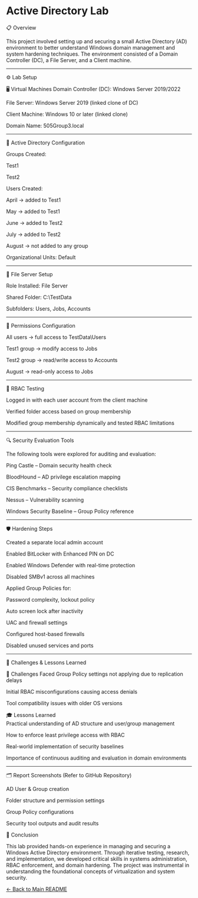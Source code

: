 
# Active Directory Lab

📋 Overview <br>

This project involved setting up and securing a small Active Directory (AD) environment to better understand Windows domain management and system hardening techniques. The environment consisted of a Domain Controller (DC), a File Server, and a Client machine.

---

⚙️ Lab Setup <br>

🖥️ Virtual Machines
Domain Controller (DC): Windows Server 2019/2022

File Server: Windows Server 2019 (linked clone of DC)

Client Machine: Windows 10 or later (linked clone)

Domain Name: 505Group3.local

---

🧱 Active Directory Configuration <br>

Groups Created:

Test1

Test2

Users Created:

April → added to Test1

May → added to Test1

June → added to Test2

July → added to Test2

August → not added to any group

Organizational Units: Default

---

📁 File Server Setup <br>

Role Installed: File Server

Shared Folder: C:\TestData

Subfolders: Users, Jobs, Accounts

---

🔐 Permissions Configuration <br>

All users → full access to TestData\Users

Test1 group → modify access to Jobs

Test2 group → read/write access to Accounts

August → read-only access to Jobs

---

🧪 RBAC Testing <br>

Logged in with each user account from the client machine

Verified folder access based on group membership

Modified group membership dynamically and tested RBAC limitations

---

🔍 Security Evaluation Tools <br>

The following tools were explored for auditing and evaluation:

Ping Castle – Domain security health check

BloodHound – AD privilege escalation mapping

CIS Benchmarks – Security compliance checklists

Nessus – Vulnerability scanning

Windows Security Baseline – Group Policy reference

---

🛡️ Hardening Steps <br>

Created a separate local admin account

Enabled BitLocker with Enhanced PIN on DC

Enabled Windows Defender with real-time protection

Disabled SMBv1 across all machines

Applied Group Policies for:

Password complexity, lockout policy

Auto screen lock after inactivity

UAC and firewall settings

Configured host-based firewalls

Disabled unused services and ports

---

🧾 Challenges & Lessons Learned <br>

🔧 Challenges Faced
Group Policy settings not applying due to replication delays

Initial RBAC misconfigurations causing access denials

Tool compatibility issues with older OS versions

🎓 Lessons Learned <br>
Practical understanding of AD structure and user/group management

How to enforce least privilege access with RBAC

Real-world implementation of security baselines

Importance of continuous auditing and evaluation in domain environments

---

🗂️ Report Screenshots (Refer to GitHub Repository) <br>

AD User & Group creation

Folder structure and permission settings

Group Policy configurations

Security tool outputs and audit results

📌 Conclusion

This lab provided hands-on experience in managing and securing a Windows Active Directory environment. Through iterative testing, research, and implementation, we developed critical skills in systems administration, RBAC enforcement, and domain hardening. The project was instrumental in understanding the foundational concepts of virtualization and system security.



[← Back to Main README](https://github.com/mmransem09/README.md)
